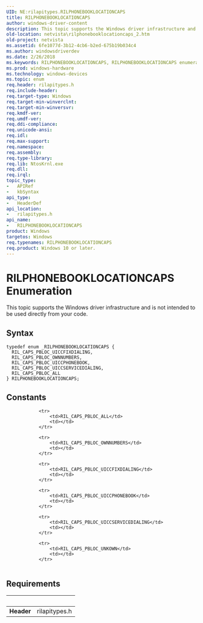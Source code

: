 ```yaml
---
UID: NE:rilapitypes.RILPHONEBOOKLOCATIONCAPS
title: RILPHONEBOOKLOCATIONCAPS
author: windows-driver-content
description: This topic supports the Windows driver infrastructure and is not intended to be used directly from your code.
old-location: netvista\rilphonebooklocationcaps_2.htm
old-project: netvista
ms.assetid: 6fe1077d-3b12-4cb6-b2ed-675b19b034c4
ms.author: windowsdriverdev
ms.date: 2/26/2018
ms.keywords: RILPHONEBOOKLOCATIONCAPS, RILPHONEBOOKLOCATIONCAPS enumeration [Network Drivers Starting with Windows Vista], RIL_CAPS_PBLOC_ALL, RIL_CAPS_PBLOC_OWNNUMBERS, RIL_CAPS_PBLOC_UICCFIXDIALING, RIL_CAPS_PBLOC_UICCPHONEBOOK, RIL_CAPS_PBLOC_UICCSERVICEDIALING, netvista.rilphonebooklocationcaps_2, rilapitypes/RILPHONEBOOKLOCATIONCAPS, rilapitypes/RIL_CAPS_PBLOC_ALL, rilapitypes/RIL_CAPS_PBLOC_OWNNUMBERS, rilapitypes/RIL_CAPS_PBLOC_UICCFIXDIALING, rilapitypes/RIL_CAPS_PBLOC_UICCPHONEBOOK, rilapitypes/RIL_CAPS_PBLOC_UICCSERVICEDIALING
ms.prod: windows-hardware
ms.technology: windows-devices
ms.topic: enum
req.header: rilapitypes.h
req.include-header: 
req.target-type: Windows
req.target-min-winverclnt: 
req.target-min-winversvr: 
req.kmdf-ver: 
req.umdf-ver: 
req.ddi-compliance: 
req.unicode-ansi: 
req.idl: 
req.max-support: 
req.namespace: 
req.assembly: 
req.type-library: 
req.lib: NtosKrnl.exe
req.dll: 
req.irql: 
topic_type:
-	APIRef
-	kbSyntax
api_type:
-	HeaderDef
api_location:
-	rilapitypes.h
api_name:
-	RILPHONEBOOKLOCATIONCAPS
product: Windows
targetos: Windows
req.typenames: RILPHONEBOOKLOCATIONCAPS
req.product: Windows 10 or later.
---
```


# RILPHONEBOOKLOCATIONCAPS Enumeration
This topic supports the Windows driver infrastructure and is not intended to be used directly from your code.

## Syntax
````
typedef enum _RILPHONEBOOKLOCATIONCAPS { 
  RIL_CAPS_PBLOC_UICCFIXDIALING,
  RIL_CAPS_PBLOC_OWNNUMBERS,
  RIL_CAPS_PBLOC_UICCPHONEBOOK,
  RIL_CAPS_PBLOC_UICCSERVICEDIALING,
  RIL_CAPS_PBLOC_ALL
} RILPHONEBOOKLOCATIONCAPS;
````

## Constants

<table>
            
                <tr>
                    <td>RIL_CAPS_PBLOC_ALL</td>
                    <td></td>
                </tr>
            
                <tr>
                    <td>RIL_CAPS_PBLOC_OWNNUMBERS</td>
                    <td></td>
                </tr>
            
                <tr>
                    <td>RIL_CAPS_PBLOC_UICCFIXDIALING</td>
                    <td></td>
                </tr>
            
                <tr>
                    <td>RIL_CAPS_PBLOC_UICCPHONEBOOK</td>
                    <td></td>
                </tr>
            
                <tr>
                    <td>RIL_CAPS_PBLOC_UICCSERVICEDIALING</td>
                    <td></td>
                </tr>
            
                <tr>
                    <td>RIL_CAPS_PBLOC_UNKOWN</td>
                    <td></td>
                </tr>
</table>


## Requirements
| &nbsp; | &nbsp; |
| ---- |:---- |
| **Header** | rilapitypes.h |